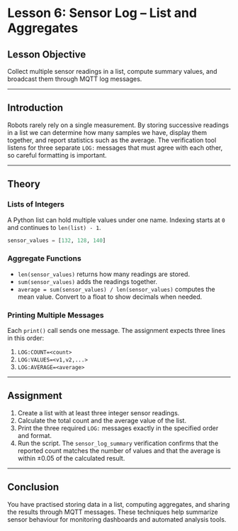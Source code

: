 # **Lesson 6: Sensor Log – List and Aggregates**

## **Lesson Objective**

Collect multiple sensor readings in a list, compute summary values, and broadcast them through MQTT log messages.

---

## **Introduction**

Robots rarely rely on a single measurement. By storing successive readings in a list we can determine how many samples we have, display them together, and report statistics such as the average. The verification tool listens for three separate `LOG:` messages that must agree with each other, so careful formatting is important.

---

## **Theory**

### **Lists of Integers**

A Python list can hold multiple values under one name. Indexing starts at `0` and continues to `len(list) - 1`.

```python
sensor_values = [132, 128, 140]
```

### **Aggregate Functions**

- `len(sensor_values)` returns how many readings are stored.
- `sum(sensor_values)` adds the readings together.
- `average = sum(sensor_values) / len(sensor_values)` computes the mean value. Convert to a float to show decimals when needed.

### **Printing Multiple Messages**

Each `print()` call sends one message. The assignment expects three lines in this order:

1. `LOG:COUNT=<count>`
2. `LOG:VALUES=<v1,v2,...>`
3. `LOG:AVERAGE=<average>`

---

## **Assignment**

1. Create a list with at least three integer sensor readings.
2. Calculate the total count and the average value of the list.
3. Print the three required `LOG:` messages exactly in the specified order and format.
4. Run the script. The `sensor_log_summary` verification confirms that the reported count matches the number of values and that the average is within ±0.05 of the calculated result.

---

## **Conclusion**

You have practised storing data in a list, computing aggregates, and sharing the results through MQTT messages. These techniques help summarize sensor behaviour for monitoring dashboards and automated analysis tools.
